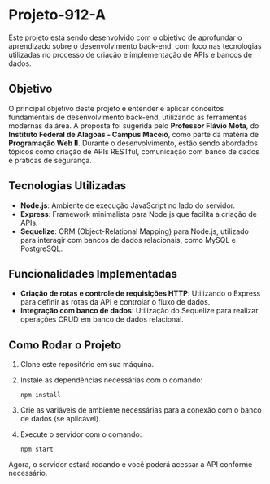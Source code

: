 # Projeto-912-A

Este projeto está sendo desenvolvido com o objetivo de aprofundar o aprendizado sobre o desenvolvimento back-end, com foco nas tecnologias utilizadas no processo de criação e implementação de APIs e bancos de dados.

## Objetivo

O principal objetivo deste projeto é entender e aplicar conceitos fundamentais de desenvolvimento back-end, utilizando as ferramentas modernas da área. A proposta foi sugerida pelo **Professor Flávio Mota**, do **Instituto Federal de Alagoas - Campus Maceió**, como parte da matéria de **Programação Web II**. Durante o desenvolvimento, estão sendo abordados tópicos como criação de APIs RESTful, comunicação com banco de dados e práticas de segurança.

## Tecnologias Utilizadas

- **Node.js**: Ambiente de execução JavaScript no lado do servidor.
- **Express**: Framework minimalista para Node.js que facilita a criação de APIs.
- **Sequelize**: ORM (Object-Relational Mapping) para Node.js, utilizado para interagir com bancos de dados relacionais, como MySQL e PostgreSQL.

## Funcionalidades Implementadas

- **Criação de rotas e controle de requisições HTTP**: Utilizando o Express para definir as rotas da API e controlar o fluxo de dados.
- **Integração com banco de dados**: Utilização do Sequelize para realizar operações CRUD em banco de dados relacional.

## Como Rodar o Projeto

1. Clone este repositório em sua máquina.
2. Instale as dependências necessárias com o comando:

   ```
   npm install
   ```

3. Crie as variáveis de ambiente necessárias para a conexão com o banco de dados (se aplicável).
4. Execute o servidor com o comando:

   ```
   npm start
   ```

Agora, o servidor estará rodando e você poderá acessar a API conforme necessário.
